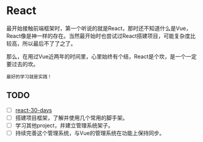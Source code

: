 # React

最开始接触前端框架时，第一个听说的就是React，那时还不知道什么是Vue，React像是神一样的存在。当然最开始时也尝试过React搭建项目，可能复杂度比较高，所以最后不了了之了。

那么，在用过Vue近两年的时间里，心里始终有个结，React是个坎，是一个一定要过去的坎。

    最好的学习就是实践！

## TODO

* [ ] [react-30-days](https://github.com/llccing-demo/react-repo/tree/master/packages/react-30-days)
* [ ] 搭建项目框架，了解并使用几个常用的脚手架。
* [ ] 学习其他project，并建立管理系统架子。
* [ ] 持续完善这个管理系统，与Vue的管理系统在功能上保持同步。
